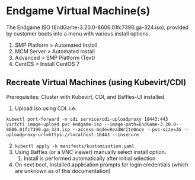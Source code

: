 # Endgame Virtual Machine(s)

The Endgame ISO (EndGame-3.20.0-8606.01fc7390.ga-324.iso), provided by customer boots into a menu with various install options.

1. SMP Platform > Automated Install
2. MCM Server > Automated Install
3. Advanced > SMP Platform (Text)
4. CentOS > Install CentOS 7

## Recreate Virtual Machines (using Kubevirt/CDI)

Prerequisites: Cluster with Kubevirt, CDI, and Baffles-UI installed

1. Upload iso using CDI. i.e.
  ```
  kubectl port-forward -n cdi service/cdi-uploadproxy 18443:443
  virtctl image-upload pvc endgame-iso --image-path=EndGame-3.20.0-8606.01fc7390.ga-324.iso --access-mode=ReadWriteOnce --pvc-size=3G --uploadproxy-url=https://localhost:18443 --insecure
  ```
2. `kubectl apply -k manifests/kustomization.yaml`
3. Using Baffles (or a VNC viewer) manually select install option. 
   1. Install is performed automatically after initial selection
4. On next boot, Installed application prompts for login credentials (which are unknown as of this documentation)

